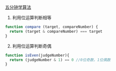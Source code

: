 [五分钟学算法](https://www.cxyxiaowu.com)

1. 利用位运算判断相等
```js
function compare (target, compareNumber) {
  return (target & compareNumber) === target
}
```
2. 利用位运算判断奇偶
```js
function isEven(judgeNumber){
  return (judgeNumber & 1) == 0 //0位奇数，1位偶数
}
```